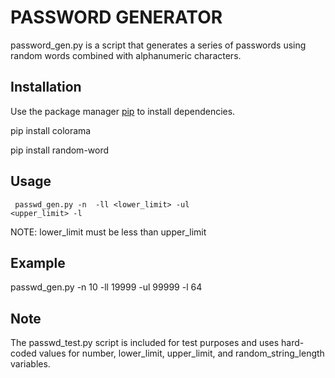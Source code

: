 # PASSWORD GENERATOR 

password_gen.py is a script that generates a series of passwords using random words combined with alphanumeric characters. 

## Installation 

Use the package manager [pip](https://pip.pypa.io/en/stable/) to install dependencies. 

pip install colorama

pip install random-word

## Usage

<code> passwd_gen.py -n <number> -ll <lower_limit> -ul <upper_limit> -l <length> </code>
                     
NOTE: lower_limit must be less than upper_limit 

## Example 

passwd_gen.py -n 10 -ll 19999 -ul 99999 -l 64

## Note

The passwd_test.py script is included for test purposes and uses hard-coded values for number, lower_limit, upper_limit, and random_string_length variables. 
